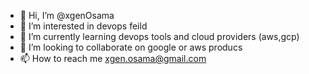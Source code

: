 - 👋 Hi, I’m @xgenOsama
- 👀 I’m interested in devops feild 
- 🌱 I’m currently learning  devops tools and cloud providers (aws,gcp)
- 💞️ I’m looking to collaborate on google or aws producs 
- 📫 How to reach me xgen.osama@gmail.com

<!---
xgenOsama/xgenOsama is a ✨ special ✨ repository because its `README.md` (this file) appears on your GitHub profile.
You can click the Preview link to take a look at your changes.
--->
